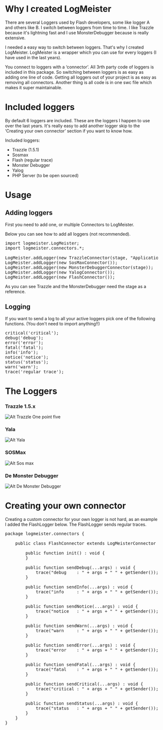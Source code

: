 # Why I created LogMeister

There are several Loggers used by Flash developers, some like logger A and others like B. I switch between loggers from time to time. I like Trazzle because it's lightning fast and I use MonsterDebugger because is really extensive. 

I needed a easy way to switch between loggers. That's why I created LogMeister. LogMeister is a wrapper which you can use for every loggers (I have used in the last years).

You connect to loggers with a ‘connector’. All 3rth party code of loggers is included in this package. So switching between loggers is as easy as adding one line of code. Getting all loggers out of your project is as easy as removing all connectors. Another thing is all code is in one swc file which makes it super maintainable.

# Included loggers

By default 6 loggers are included. These are the loggers I happen to use over the last years. It's really easy to add another logger skip to the ‘Creating your own connector’ section if you want to know how.

Included loggers:

* Trazzle (1.5.1)
* Sosmax
* Flash (regular trace)
* Monster Debugger
* Yalog
* PHP Server (to be open sourced)

# Usage

## Adding loggers

First you need to add one, or multiple Connectors to LogMeister.

Below you can see how to add all loggers (not recommended).

<pre>
import logmeister.LogMeister;
import logmeister.connectors.*;

LogMeister.addLogger(new TrazzleConnector(stage, "Application Name"));
LogMeister.addLogger(new SosMaxConnector());
LogMeister.addLogger(new MonsterDebuggerConnector(stage));
LogMeister.addLogger(new YalogConnector());
LogMeister.addLogger(new FlashConnector());
</pre>

As you can see Trazzle and the MonsterDebugger need the stage as a reference.

## Logging

If you want to send a log to all your active loggers pick one of the following functions. (You don't need to import anything!!)

<pre>
critical('critical');
debug('debug');
error('error');
fatal('fatal');
info('info');
notice('notice');
status('status');
warn('warn');
trace('regular trace');
</pre>

# The Loggers

### Trazzle 1.5.x
![Alt Trazzle One point five](http://github.com/base42/LogMeister/raw/master/docs/loggers/trazzleonepointfive.png)
### Yala
![Alt Yala](http://github.com/base42/LogMeister/raw/master/docs/loggers/yala.png)
### SOSMax
![Alt Sos max](http://github.com/base42/LogMeister/raw/master/docs/loggers/sosmax.png)
### De Monster Debugger
![Alt De Monster Debugger](http://github.com/base42/LogMeister/raw/master/docs/loggers/monsterdebugger.png)

# Creating your own connector

Creating a custom connector for your own logger is not hard, as an example I added the FlashLogger below. The FlashLogger sends regular traces.

<pre>
package logmeister.connectors {

	public class FlashConnector extends LogMeisterConnector implements ILogMeisterConnector {

		public function init() : void {
		}

		public function sendDebug(...args) : void {
			trace("debug    : " + args + " " + getSender());
		}

		public function sendInfo(...args) : void {
			trace("info     : " + args + " " + getSender());
		}

		public function sendNotice(...args) : void {
			trace("notice   : " + args + " " + getSender());
		}

		public function sendWarn(...args) : void {
			trace("warn     : " + args + " " + getSender());
		}

		public function sendError(...args) : void {
			trace("error    : " + args + " " + getSender());
		}

		public function sendFatal(...args) : void {
			trace("fatal    : " + args + " " + getSender());
		}

		public function sendCritical(...args) : void {
			trace("critical : " + args + " " + getSender());
		}

		public function sendStatus(...args) : void {
			trace("status   : " + args + " " + getSender());
		}
	}
}
</pre>